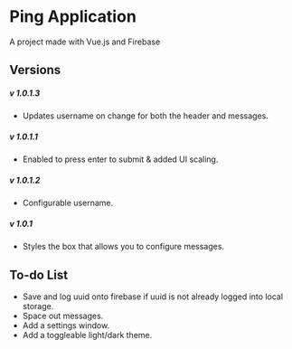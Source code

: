 # Ping Application
 A project made with Vue.js and Firebase
 
## Versions
##### v 1.0.1.3 
- Updates username on change for both the header and messages.
##### v 1.0.1.1
- Enabled to press enter to submit & added UI scaling.
##### v 1.0.1.2 
- Configurable username.
##### v 1.0.1
- Styles the box that allows you to configure messages.

## To-do List 
- Save and log uuid onto firebase if uuid is not already logged into local storage.
- Space out messages.
- Add a settings window.
- Add a toggleable light/dark theme.
